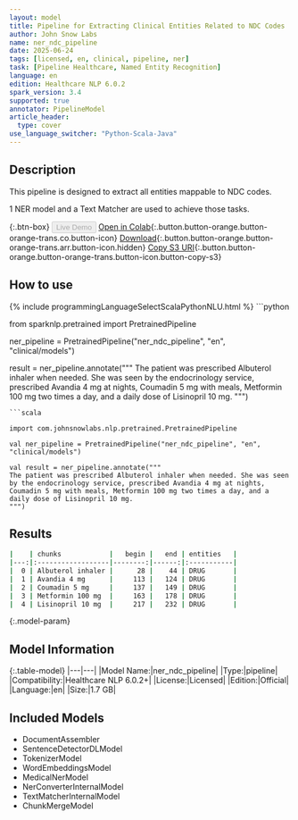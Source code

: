 ```yaml
---
layout: model
title: Pipeline for Extracting Clinical Entities Related to NDC Codes
author: John Snow Labs
name: ner_ndc_pipeline
date: 2025-06-24
tags: [licensed, en, clinical, pipeline, ner]
task: [Pipeline Healthcare, Named Entity Recognition]
language: en
edition: Healthcare NLP 6.0.2
spark_version: 3.4
supported: true
annotator: PipelineModel
article_header:
  type: cover
use_language_switcher: "Python-Scala-Java"
---
```


## Description

This pipeline is designed to extract all entities mappable to NDC codes.

1 NER model and a Text Matcher are used to achieve those tasks.

{:.btn-box}
<button class="button button-orange" disabled>Live Demo</button>
[Open in Colab](https://colab.research.google.com/github/JohnSnowLabs/spark-nlp-workshop/blob/master/healthcare-nlp/07.0.Pretrained_Clinical_Pipelines.ipynb){:.button.button-orange.button-orange-trans.co.button-icon}
[Download](https://s3.amazonaws.com/auxdata.johnsnowlabs.com/clinical/models/ner_ndc_pipeline_en_6.0.2_3.4_1750793297340.zip){:.button.button-orange.button-orange-trans.arr.button-icon.hidden}
[Copy S3 URI](s3://auxdata.johnsnowlabs.com/clinical/models/ner_ndc_pipeline_en_6.0.2_3.4_1750793297340.zip){:.button.button-orange.button-orange-trans.button-icon.button-copy-s3}

## How to use



<div class="tabs-box" markdown="1">
{% include programmingLanguageSelectScalaPythonNLU.html %}
```python

from sparknlp.pretrained import PretrainedPipeline

ner_pipeline = PretrainedPipeline("ner_ndc_pipeline", "en", "clinical/models")

result = ner_pipeline.annotate("""
The patient was prescribed Albuterol inhaler when needed. She was seen by the endocrinology service, prescribed Avandia 4 mg at nights,
Coumadin 5 mg with meals, Metformin 100 mg two times a day, and a daily dose of Lisinopril 10 mg.
""")

```
```scala

import com.johnsnowlabs.nlp.pretrained.PretrainedPipeline

val ner_pipeline = PretrainedPipeline("ner_ndc_pipeline", "en", "clinical/models")

val result = ner_pipeline.annotate("""
The patient was prescribed Albuterol inhaler when needed. She was seen by the endocrinology service, prescribed Avandia 4 mg at nights,
Coumadin 5 mg with meals, Metformin 100 mg two times a day, and a daily dose of Lisinopril 10 mg.
""")

```
</div>

## Results

```bash
|    | chunks            |   begin |   end | entities   |
|---:|:------------------|--------:|------:|:-----------|
|  0 | Albuterol inhaler |      28 |    44 | DRUG       |
|  1 | Avandia 4 mg      |     113 |   124 | DRUG       |
|  2 | Coumadin 5 mg     |     137 |   149 | DRUG       |
|  3 | Metformin 100 mg  |     163 |   178 | DRUG       |
|  4 | Lisinopril 10 mg  |     217 |   232 | DRUG       |
```

{:.model-param}
## Model Information

{:.table-model}
|---|---|
|Model Name:|ner_ndc_pipeline|
|Type:|pipeline|
|Compatibility:|Healthcare NLP 6.0.2+|
|License:|Licensed|
|Edition:|Official|
|Language:|en|
|Size:|1.7 GB|

## Included Models

- DocumentAssembler
- SentenceDetectorDLModel
- TokenizerModel
- WordEmbeddingsModel
- MedicalNerModel
- NerConverterInternalModel
- TextMatcherInternalModel
- ChunkMergeModel
